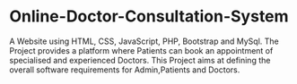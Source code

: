 # Online-Doctor-Consultation-System
A Website using HTML, CSS, JavaScript, PHP, Bootstrap and MySql. 
The Project provides a platform where Patients can book an appointment of specialised and experienced
Doctors.
This Project aims at defining the overall software requirements for Admin,Patients and Doctors.
